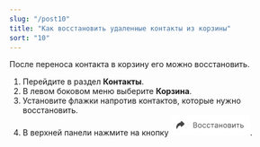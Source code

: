 ```yaml
---
slug: "/post10"
title: "Как восстановить удаленные контакты из корзины"
sort: "10"
---
```


После переноса контакта в корзину его можно восстановить.

1. Перейдите в раздел **Контакты**.
2. В левом боковом меню  выберите  **Корзина**.
3. Установите флажки напротив контактов, которые нужно восстановить.
4. В верхней панели нажмите на кнопку ![restore-contact.jpg](./images/restore-contact.jpg "Восстановить контакт").
